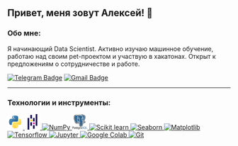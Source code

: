 
## Привет, меня зовут Алексей! 👋

### Обо мне:

Я начинающий Data Scientist. Активно изучаю машинное обучение, работаю над своим pet-проектом и участвую в хакатонах. 
Открыт к предложениям о сотрудничестве и работе.

[![Telegram Badge](https://img.shields.io/badge/-konovalov_aleksey-blue?style=flat&logo=Telegram&logoColor=white)](https://t.me/A1ex_Konovalov) [![Gmail Badge](https://img.shields.io/badge/-Gmail-red?style=flat&logo=Gmail&logoColor=white)](mailto:alexey.konovalov27@gmail.com)

---

### Технологии и инструменты:

<p align="left">
  <a href="https://www.python.org" target="_blank" rel="noreferrer"> <img src="https://raw.githubusercontent.com/devicons/devicon/master/icons/python/python-original.svg" alt="Python" title="Python" width="35" height="35"/> </a>
  <a href="https://pandas.pydata.org/" target="_blank" rel="noreferrer"> <img src="https://raw.githubusercontent.com/devicons/devicon/2ae2a900d2f041da66e950e4d48052658d850630/icons/pandas/pandas-original.svg" alt="Pandas" title="Pandas" width="35" height="35"/> </a>
  <a href="https://numpy.org/" target="_blank" rel="noreferrer"> <img src="https://numpy.org/images/logo.svg" alt="NumPy" title="NumPy" width="35" height="35"/> </a>
  <a href="https://www.postgresql.org" target="_blank" rel="noreferrer"> <img src="https://raw.githubusercontent.com/devicons/devicon/master/icons/postgresql/postgresql-original-wordmark.svg" alt="PostgreSql" title="PostgreSql" width="35" height="35"/> </a>
  <a href="https://scikit-learn.org/" target="_blank" rel="noreferrer"> <img src="https://upload.wikimedia.org/wikipedia/commons/0/05/Scikit_learn_logo_small.svg" alt="Scikit learn" title="Scikit learn" width="35" height="35"/> </a>
  <a href="https://seaborn.pydata.org/" target="_blank" rel="noreferrer"> <img src="https://seaborn.pydata.org/_images/logo-mark-lightbg.svg" alt="Seaborn" title="Seaborn" width="35" height="35"/> </a>
  <a href="https://matplotlib.org/stable/" target="_blank" rel="noreferrer"> <img src="https://matplotlib.org/stable/_static/logo_dark.svg" alt="Matplotlib" title="Matplotlib" height="35"/> </a>
  <a href="https://www.tensorflow.org" target="_blank" rel="noreferrer"> <img src="https://www.vectorlogo.zone/logos/tensorflow/tensorflow-icon.svg" alt="Tensorflow" title="Tensorflow" width="35" height="35"/> </a>
  <a href="https://jupyter.org/" target="_blank" rel="noreferrer"> <img src="https://jupyter.org/assets/logos/rectanglelogo-greytext-orangebody-greymoons.svg" alt="Jupyter" title="Jupyter" height="35"/> </a>
  <a href="https://colab.research.google.com/" target="_blank" rel="noreferrer"> <img src="https://upload.wikimedia.org/wikipedia/commons/d/d0/Google_Colaboratory_SVG_Logo.svg" alt="Google Сolab" title="Google Сolab" height="35"/> </a>
  <a href="https://git-scm.com/" target="_blank" rel="noreferrer"> <img src="https://www.vectorlogo.zone/logos/git-scm/git-scm-icon.svg" alt="Git" title="Git" width="35" height="35"/> </a>
</p>
